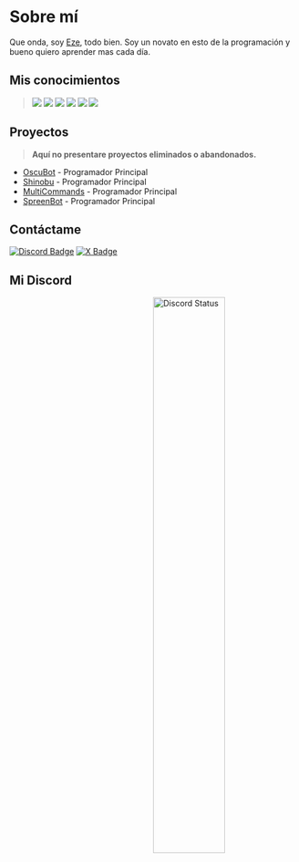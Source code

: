 # Sobre mí
Que onda, soy [Eze](https://twitter.com/ElEtzeee), todo bien. Soy un novato en esto de la programación y bueno quiero aprender mas cada día.
## Mis conocimientos
> <a href="https://javascript.com/"><img src="https://img.icons8.com/color/30/000000/javascript.png"/></a> 
<a href="https://nodejs.org/en/"><img src="https://img.icons8.com/windows/30/4caf50/node-js.png"/></a> 
<a href="https://typescriptlang.org/"><img src="https://img.icons8.com/color/30/000000/typescript.png"/></a> 
<a href="https://git-scm.com/"><img src="https://img.icons8.com/ios-filled/30/f4511e/git.png"/></a> 
<a href="https://www.mongodb.com/"><img src="https://img.icons8.com/color/30/000000/mongodb.png"/></a> 
<a href="https://www.npmjs.com/"><img src="https://img.icons8.com/color/30/000000/npm.png"/></a>
## Proyectos
> **Aquí no presentare proyectos eliminados o abandonados.**
- [OscuBot](https://discord.gg/oscu) - Programador Principal
- [Shinobu](https://discord.com/api/oauth2/authorize?client_id=921562825703436329&permissions=1498343664759&scope=bot) - Programador Principal
- [MultiCommands](https://www.npmjs.com/package/multi-commands-beta) - Programador Principal
- [SpreenBot](https://discord.gg/spreen) - Programador Principal

## Contáctame
<a href="https://discord.com/users/519634005226815492"><img src="https://img.shields.io/badge/-Discord-000000?style=flat-square&labelColor=000000&logo=discord&logoColor=5568f2&link=https://discord.com/users/461273822360895491" alt="Discord Badge"/></a>
<a href="https://x.com/ElEtzeee"><img src="https://img.shields.io/badge/-X-000000?style=flat-square&labelColor=000000&logo=x&logoColor=1da1f2&link=https://x.com/izakdvlpr" alt="X Badge"/></a>

## Mi Discord
<a href="https://discord.com/users/519634005226815492" target="_blank">
<img width="50%" align="right" alt="Discord Status" src="https://lanyard.cnrad.dev/api/519634005226815492?bg=1f1f1f&borderRadius=5px">

